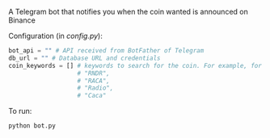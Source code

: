 A Telegram bot that notifies you when the coin wanted is announced on Binance 

Configuration (in *config.py*):

```python
bot_api = "" # API received from BotFather of Telegram
db_url = "" # Database URL and credentials
coin_keywords = [] # keywords to search for the coin. For example, for RACA: 
                   # "RNDR",
                   # "RACA",
                   # "Radio",
                   # "Caca"
```

To run:

```python
python bot.py
```
